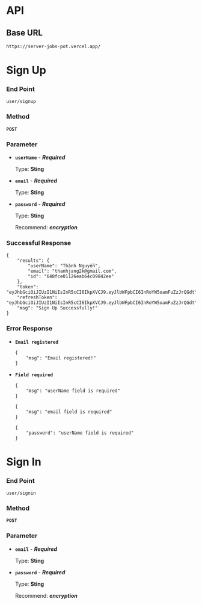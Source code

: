 # API

## Base URL
```
https://server-jobs-pot.vercel.app/
```

# Sign Up

### End Point
```
user/signup
```
### Method
**`POST`**
###  Parameter
- **`userName`** - ***Required***

    Type: **Sting**
- **`email`** - ***Required***

    Type: **Sting** 
- **`password`** - ***Required***

    Type: **Sting**

    Recommend: ***encryption***
###  Successful Response

```
{
    "results": {
        "userName": "Thành Nguyễn",
        "email": "thanhjang2k@gmail.com",
        "id": "648fce01126eab64c09842ee"
    },
    "token": "eyJhbGciOiJIUzI1NiIsInR5cCI6IkpXVCJ9.eyJlbWFpbCI6InRoYW5oamFuZzJrQGdtYWlsLmNvbSIsInBhc3N3b3JkIjoiMTI3YjUwZGU2ZDAwNTRhYjAyNzI5MTUyZDNiMTMyNTQ3ODE1OTczNDMxNDNiZjM0MWE0YjIyMzMwMWExNGI5YyIsImlhdCI6MTY4NzE0NTk4NSwiZXhwIjoxNjg3MTQ5NTg1fQ.Ymrcu9ymfQ6x0sJhTAunXrkL0IeszhVbxwJmbIGVZk4",
    "refreshToken": "eyJhbGciOiJIUzI1NiIsInR5cCI6IkpXVCJ9.eyJlbWFpbCI6InRoYW5oamFuZzJrQGdtYWlsLmNvbSIsInBhc3N3b3JkIjoiMTI3YjUwZGU2ZDAwNTRhYjAyNzI5MTUyZDNiMTMyNTQ3ODE1OTczNDMxNDNiZjM0MWE0YjIyMzMwMWExNGI5YyIsImlhdCI6MTY4NzE0NTk4NSwiZXhwIjoxNjg4MDA5OTg1fQ.CRrxdogecX_boy6O7YKwciI2nEeUPYRDHLcxcmS6wwE",
    "msg": "Sign Up Successfully!"
}
```
### Error Response

- **`Email registered`**
    ```
    {
        "msg": "Email registered!"
    }
    ```
- **`Field required`**
    ```
    {
        "msg": "userName field is required"
    }
    ```
    ```
    {
        "msg": "email field is required"
    }
    ```
    ```
    {
        "password": "userName field is required"
    }
    ```
# Sign In

### End Point
```
user/signin
```
### Method
**`POST`**
### Parameter
- **`email`** - ***Required***

    Type: **Sting**
- **`password`** - ***Required***

    Type: **Sting**

    Recommend: ***encryption***
